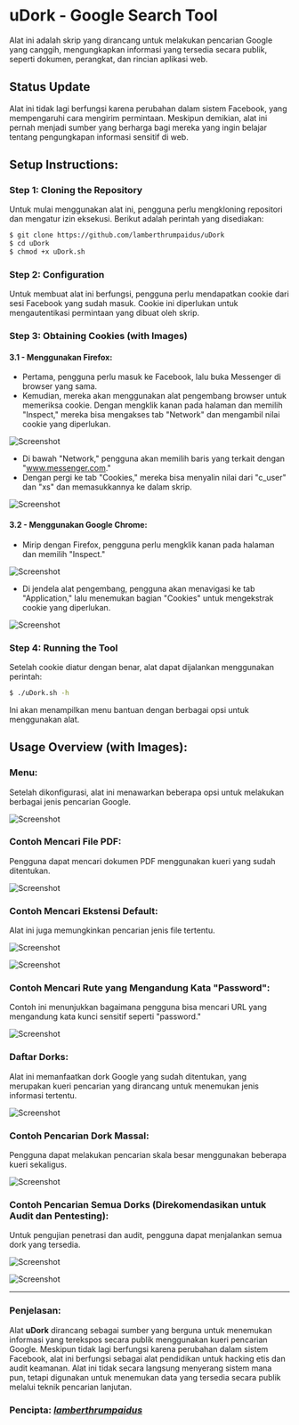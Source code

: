# uDork - Google Search Tool

Alat ini adalah skrip yang dirancang untuk melakukan pencarian Google yang canggih, mengungkapkan informasi yang tersedia secara publik, seperti dokumen, perangkat, dan rincian aplikasi web.

## Status Update

Alat ini tidak lagi berfungsi karena perubahan dalam sistem Facebook, yang mempengaruhi cara mengirim permintaan. Meskipun demikian, alat ini pernah menjadi sumber yang berharga bagi mereka yang ingin belajar tentang pengungkapan informasi sensitif di web.

## Setup Instructions:

### Step 1: Cloning the Repository

Untuk mulai menggunakan alat ini, pengguna perlu mengkloning repositori dan mengatur izin eksekusi. Berikut adalah perintah yang disediakan:
```bash
$ git clone https://github.com/lamberthrumpaidus/uDork
$ cd uDork
$ chmod +x uDork.sh
```

### Step 2: Configuration

Untuk membuat alat ini berfungsi, pengguna perlu mendapatkan cookie dari sesi Facebook yang sudah masuk. Cookie ini diperlukan untuk mengautentikasi permintaan yang dibuat oleh skrip.

### Step 3: Obtaining Cookies (with Images)

#### 3.1 - Menggunakan Firefox:
- Pertama, pengguna perlu masuk ke Facebook, lalu buka Messenger di browser yang sama.
- Kemudian, mereka akan menggunakan alat pengembang browser untuk memeriksa cookie. Dengan mengklik kanan pada halaman dan memilih "Inspect," mereka bisa mengakses tab "Network" dan mengambil nilai cookie yang diperlukan.
  
![Screenshot](https://github.com/lamberthrumpaidus/uDork/raw/main/images/3.png)

- Di bawah "Network," pengguna akan memilih baris yang terkait dengan "www.messenger.com."
- Dengan pergi ke tab "Cookies," mereka bisa menyalin nilai dari "c_user" dan "xs" dan memasukkannya ke dalam skrip.

![Screenshot](https://github.com/lamberthrumpaidus/uDork/raw/main/images/4.png)

#### 3.2 - Menggunakan Google Chrome:
- Mirip dengan Firefox, pengguna perlu mengklik kanan pada halaman dan memilih "Inspect."
  
![Screenshot](https://github.com/lamberthrumpaidus/uDork/raw/main/images/5.png)

- Di jendela alat pengembang, pengguna akan menavigasi ke tab "Application," lalu menemukan bagian "Cookies" untuk mengekstrak cookie yang diperlukan.

![Screenshot](https://github.com/lamberthrumpaidus/uDork/raw/main/images/6.png)

### Step 4: Running the Tool

Setelah cookie diatur dengan benar, alat dapat dijalankan menggunakan perintah:
```bash
$ ./uDork.sh -h
```
Ini akan menampilkan menu bantuan dengan berbagai opsi untuk menggunakan alat.

## Usage Overview (with Images):

### Menu:
Setelah dikonfigurasi, alat ini menawarkan beberapa opsi untuk melakukan berbagai jenis pencarian Google.

![Screenshot](https://github.com/lamberthrumpaidus/uDork/raw/main/images/7.png)

### Contoh Mencari File PDF:
Pengguna dapat mencari dokumen PDF menggunakan kueri yang sudah ditentukan.

![Screenshot](https://github.com/lamberthrumpaidus/uDork/raw/main/images/8.png)

### Contoh Mencari Ekstensi Default:
Alat ini juga memungkinkan pencarian jenis file tertentu.

![Screenshot](https://github.com/lamberthrumpaidus/uDork/raw/main/images/12.png)

![Screenshot](https://github.com/lamberthrumpaidus/uDork/raw/main/images/13.png)

### Contoh Mencari Rute yang Mengandung Kata "Password":
Contoh ini menunjukkan bagaimana pengguna bisa mencari URL yang mengandung kata kunci sensitif seperti "password."

![Screenshot](https://github.com/lamberthrumpaidus/uDork/raw/main/images/9.png)

### Daftar Dorks:
Alat ini memanfaatkan dork Google yang sudah ditentukan, yang merupakan kueri pencarian yang dirancang untuk menemukan jenis informasi tertentu.

![Screenshot](https://github.com/lamberthrumpaidus/uDork/raw/main/images/10.png)

### Contoh Pencarian Dork Massal:
Pengguna dapat melakukan pencarian skala besar menggunakan beberapa kueri sekaligus.

![Screenshot](https://github.com/lamberthrumpaidus/uDork/raw/main/images/11.png)

### Contoh Pencarian Semua Dorks (Direkomendasikan untuk Audit dan Pentesting):
Untuk pengujian penetrasi dan audit, pengguna dapat menjalankan semua dork yang tersedia.

![Screenshot](https://github.com/lamberthrumpaidus/uDork/raw/main/images/14.png)

![Screenshot](https://github.com/lamberthrumpaidus/uDork/raw/main/images/15.png)

---

### Penjelasan:
Alat **uDork** dirancang sebagai sumber yang berguna untuk menemukan informasi yang terekspos secara publik menggunakan kueri pencarian Google. Meskipun tidak lagi berfungsi karena perubahan dalam sistem Facebook, alat ini berfungsi sebagai alat pendidikan untuk hacking etis dan audit keamanan. Alat ini tidak secara langsung menyerang sistem mana pun, tetapi digunakan untuk menemukan data yang tersedia secara publik melalui teknik pencarian lanjutan.

### Pencipta: [*lamberthrumpaidus*](https://github.com/lamberthrumpaidus)

